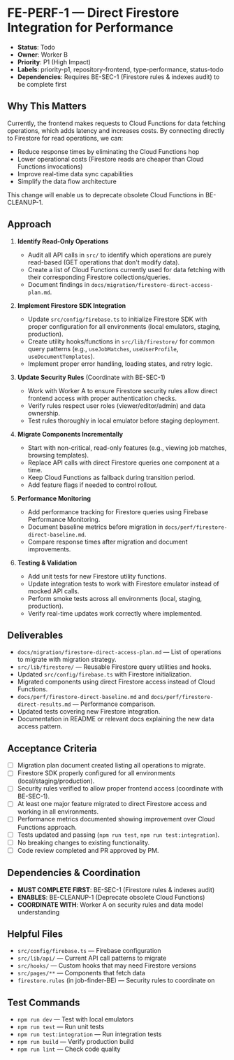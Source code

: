 # FE-PERF-1 — Direct Firestore Integration for Performance

- **Status**: Todo
- **Owner**: Worker B
- **Priority**: P1 (High Impact)
- **Labels**: priority-p1, repository-frontend, type-performance, status-todo
- **Dependencies**: Requires BE-SEC-1 (Firestore rules & indexes audit) to be complete first

## Why This Matters

Currently, the frontend makes requests to Cloud Functions for data fetching operations, which adds latency and increases costs. By connecting directly to Firestore for read operations, we can:
- Reduce response times by eliminating the Cloud Functions hop
- Lower operational costs (Firestore reads are cheaper than Cloud Functions invocations)
- Improve real-time data sync capabilities
- Simplify the data flow architecture

This change will enable us to deprecate obsolete Cloud Functions in BE-CLEANUP-1.

## Approach

1. **Identify Read-Only Operations**
   - Audit all API calls in `src/` to identify which operations are purely read-based (GET operations that don't modify data).
   - Create a list of Cloud Functions currently used for data fetching with their corresponding Firestore collections/queries.
   - Document findings in `docs/migration/firestore-direct-access-plan.md`.

2. **Implement Firestore SDK Integration**
   - Update `src/config/firebase.ts` to initialize Firestore SDK with proper configuration for all environments (local emulators, staging, production).
   - Create utility hooks/functions in `src/lib/firestore/` for common query patterns (e.g., `useJobMatches`, `useUserProfile`, `useDocumentTemplates`).
   - Implement proper error handling, loading states, and retry logic.

3. **Update Security Rules** (Coordinate with BE-SEC-1)
   - Work with Worker A to ensure Firestore security rules allow direct frontend access with proper authentication checks.
   - Verify rules respect user roles (viewer/editor/admin) and data ownership.
   - Test rules thoroughly in local emulator before staging deployment.

4. **Migrate Components Incrementally**
   - Start with non-critical, read-only features (e.g., viewing job matches, browsing templates).
   - Replace API calls with direct Firestore queries one component at a time.
   - Keep Cloud Functions as fallback during transition period.
   - Add feature flags if needed to control rollout.

5. **Performance Monitoring**
   - Add performance tracking for Firestore queries using Firebase Performance Monitoring.
   - Document baseline metrics before migration in `docs/perf/firestore-direct-baseline.md`.
   - Compare response times after migration and document improvements.

6. **Testing & Validation**
   - Add unit tests for new Firestore utility functions.
   - Update integration tests to work with Firestore emulator instead of mocked API calls.
   - Perform smoke tests across all environments (local, staging, production).
   - Verify real-time updates work correctly where implemented.

## Deliverables

- `docs/migration/firestore-direct-access-plan.md` — List of operations to migrate with migration strategy.
- `src/lib/firestore/` — Reusable Firestore query utilities and hooks.
- Updated `src/config/firebase.ts` with Firestore initialization.
- Migrated components using direct Firestore access instead of Cloud Functions.
- `docs/perf/firestore-direct-baseline.md` and `docs/perf/firestore-direct-results.md` — Performance comparison.
- Updated tests covering new Firestore integration.
- Documentation in README or relevant docs explaining the new data access pattern.

## Acceptance Criteria

- [ ] Migration plan document created listing all operations to migrate.
- [ ] Firestore SDK properly configured for all environments (local/staging/production).
- [ ] Security rules verified to allow proper frontend access (coordinate with BE-SEC-1).
- [ ] At least one major feature migrated to direct Firestore access and working in all environments.
- [ ] Performance metrics documented showing improvement over Cloud Functions approach.
- [ ] Tests updated and passing (`npm run test`, `npm run test:integration`).
- [ ] No breaking changes to existing functionality.
- [ ] Code review completed and PR approved by PM.

## Dependencies & Coordination

- **MUST COMPLETE FIRST**: BE-SEC-1 (Firestore rules & indexes audit)
- **ENABLES**: BE-CLEANUP-1 (Deprecate obsolete Cloud Functions)
- **COORDINATE WITH**: Worker A on security rules and data model understanding

## Helpful Files

- `src/config/firebase.ts` — Firebase configuration
- `src/lib/api/` — Current API call patterns to migrate
- `src/hooks/` — Custom hooks that may need Firestore versions
- `src/pages/**` — Components that fetch data
- `firestore.rules` (in job-finder-BE) — Security rules to coordinate on

## Test Commands

- `npm run dev` — Test with local emulators
- `npm run test` — Run unit tests
- `npm run test:integration` — Run integration tests
- `npm run build` — Verify production build
- `npm run lint` — Check code quality
